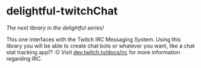 # delightful-twitchChat
*The next library in the delightful series!*

This one interfaces with the Twitch IRC Messaging System. Using this library you will be able to create chat bots or whatever you want, like a chat stat tracking app!? :O
Visit [dev.twitch.tv/docs/irc](https://dev.twitch.tv/docs/irc) for more information regarding IRC.
